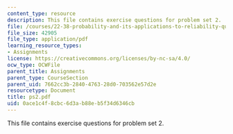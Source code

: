 ```yaml
---
content_type: resource
description: This file contains exercise questions for problem set 2.
file: /courses/22-38-probability-and-its-applications-to-reliability-quality-control-and-risk-assessment-fall-2005/0ace1c4f8cbc6d3ab88eb5f34d6346cb_ps2.pdf
file_size: 42905
file_type: application/pdf
learning_resource_types:
- Assignments
license: https://creativecommons.org/licenses/by-nc-sa/4.0/
ocw_type: OCWFile
parent_title: Assignments
parent_type: CourseSection
parent_uid: 7662cc3b-2840-4763-28d0-703562e57d2e
resourcetype: Document
title: ps2.pdf
uid: 0ace1c4f-8cbc-6d3a-b88e-b5f34d6346cb
---
```

This file contains exercise questions for problem set 2.